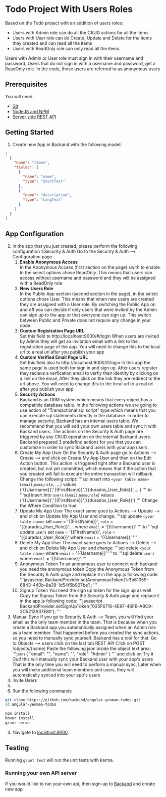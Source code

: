 # Todo Project With Users Roles
Based on the Todo project with an addition of users roles:
* Users with Admin role can do all the CRUD actions for all the items
* Users with User role can do Create, Update and Delete for the items they created and can read all the items
* Users with ReadOnly role can only read all the items.

Users with Admin or User role must sign in with their username and password,
Users that do not sign in with a username and password, get a ReadOnly role.
In the code, those users are referred to as anonymous users

## Prerequisites
You will need:
* [Git](http://git-scm.com/)
* [NodeJS and NPM](https://gist.github.com/isaacs/579814)
* [Server side REST API](https://www.backand.com)

## Getting Started
1. Create new App in Backand with the following model:

  ```json
  [
    {
      "name": "items",
      "fields": [
        {
          "name": "name",
          "type": "ShortText"
        },
        {
          "name": "description",
          "type": "LongText"
        }
      ]
    }
  ]
  ```

## App Configuration
2. In the app that you just created, please perform the following configuration 
  1.Security & Auth 
  Go to the Security & Auth --> Configuration page
    1. **Enable Anonymous Access**   
    In the Anonymous Access (first section on the page) swith to enable.
    In the select options chose ReadOnly.
    This means that users can access without username and password and they will be assigned with a ReadOnly role
    2. **New Users Role**   
    In the Public App section (second section in the page), in the select options chose User.
    This means that when new users are created they are assigned with a User role.
    By switching the Public App on and off you can decide if only users that were invited by the Admin can sign up to the app     or that everyone can sign up. This switch between Public and Private does not require any change in your code.
    3. **Custom Registration Page URL**  
    Set this field to http://localhost:9000/#/login
    When users are invited by Admin they will get an invitation email with a link to the registration page of the app.
    You will need to change this to the local url to a real url after you publish your app  
    4. **Custom Verified Email Page URL**  
    Set this field also to http://localhost:9000/#/login
    In this app the same page is used both for sign in and sign up.
    After users register they recieve a verfication email to verfiy their identity by clicking on a link on the email, 
    After they click on the link they are redirect to the url above.
    You will need to change this to the local url to a real url after you publish your app  
    5. **Security Actions**  
    Backand is an ORM system which means that every object has a compatible database table.
    In the following actions we are going to use action of "Transactional sql script" type which means that you can execute sql statements directly in the database. 
    In order to manage security, Backand has an internal users table. We recommend that you will add your own users table and sync it with Backand users.
    The actions on the Security & Auth page are triggered by any CRUD operation on the internal Backand users.
    Backand prepared 3 predefind actions for you that you can customize in order to sync Backand users with your app users.
      1. Create My App User
      On the Security & Auth page go to Actions --> Create --> and click on Create My App User
      and then on the Edit Action button.
      This action is triggered tight after a Backand user is created, but not yet committed, which means that if the action that you created will fail to execute the entire transaction will rollback.
      Change the following script: 
      '''sql
      insert into `<your table name>` (`email`,`name`,`role`, ....) values ('{{Username}}','{{FirstName}}','{{durados_User_Role}}',....) 
      '''
      to
      '''sql
      insert into `users` (`email`,`name`,`role`) values ('{{Username}}','{{FirstName}}','{{durados_User_Role}}') 
      '''
      Change the Where Condition to true
      2. Update My App User
      The exact same goes to Actions --> Update --> and click on Update My App User
      and change:
      '''sql
      update `<your table name>` set `name` = '{{FirstName}}',  `role` = '{{durados_User_Role}}'.... where `email` = '{{Username}}'
      '''
      to
      '''sql
      update `users` set `name` = '{{FirstName}}',  `role` = '{{durados_User_Role}}' where `email` = '{{Username}}'
      '''
      3. Delete My App User
      The exact same goes to Actions --> Delete --> and click on Delete My App User
      and change:
      '''sql
      delete `<your table name>` where `email` = '{{Username}}'
      '''
      to
      '''sql
      delete `users` where `email` = '{{Username}}'
      '''
    6. Anonymous Token
    To an anonymous user to connect with backand you need the anonymous token
    Copy the Anonymous Token from the Security & Auth page and replace it in the app.js following code:
    '''javascript
    BackandProvider.setAnonymousToken('c3b61359-6843-440b-8a39-1d54f5b907be');
    '''
    7. Signup Token
    You need the sign up token for the sign up as well
    Copy the Signup Token from the Security & Auth page and replace it in the app.js following code:
    '''javascript
    BackandProvider.setSignUpToken('035F6716-4E87-46FB-A8C9-2C5212A37E80');
    '''
  2. Manual Sync
  If you go to Security & Auth --> Team, you will find your email as the only team member in the team.
  That is because when you create a Backand app you automatically assigned when an Admin role as a team member.
  That happened before you created the sync actions, so you need to manually sync yourself.
  Backand has a tool for that.
  Go to Objects --> users click on the last tab REST API
  Click on POST /objects/{name}
  Paste the following json inside the object text area:
  '''json
  {
  "email": "<your email>",
  "name": "<your name>",
  "role": "Admin"
  }
  '''
  and click on Try it Out!
  this will manually sync your Backand user with your app's users
  That is the only time you will need to perform a manual sync,
  Later when you will invite additional team members and users, they will automatically synced into your app's users
  3. Invite Users
  4.
3. Run the following commands

  ```bash
  git clone https://github.com/backand/angular-yeoman-todos.git
  cd angular-yeoman-todos

  npm install
  bower install
  grunt serve
  ```

4. Navigate to [localhost:9000](http://localhost:9000).


## Testing

Running `grunt test` will run the unit tests with karma.

### Running your own API server

If you would like to run your own api, then sign-up to [Backand](https://wwww.backand.com) and create new app

